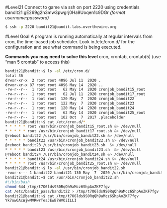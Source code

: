 #Level21
Connect to game via ssh on port 2220 using credentials bandit21:gE269g2h3mw3pwgrj0Ha9Uoqen1c9DGr
_(format username:password)_
```sh
$ ssh -p 2220 bandit21@bandit.labs.overthewire.org
```

#Level Goal
A program is running automatically at regular intervals from cron, the time-based job scheduler. Look in /etc/cron.d/ for the configuration and see what command is being executed.

**Commands you may need to solve this level**
cron, crontab, crontab(5) (use “man 5 crontab” to access this)

```sh
bandit21@bandit:~$ ls -al /etc/cron.d/
total 36
drwxr-xr-x  2 root root 4096 Jul 11  2020 .
drwxr-xr-x 87 root root 4096 May 14  2020 ..
-rw-r--r--  1 root root   62 May 14  2020 cronjob_bandit15_root
-rw-r--r--  1 root root   62 Jul 11  2020 cronjob_bandit17_root
-rw-r--r--  1 root root  120 May  7  2020 cronjob_bandit22
-rw-r--r--  1 root root  122 May  7  2020 cronjob_bandit23
-rw-r--r--  1 root root  120 May 14  2020 cronjob_bandit24
-rw-r--r--  1 root root   62 May 14  2020 cronjob_bandit25_root
-rw-r--r--  1 root root  102 Oct  7  2017 .placeholder
bandit21@bandit:~$ cat /etc/cron.d/*
* * * * * root /usr/bin/cronjob_bandit15_root.sh &> /dev/null
* * * * * root /usr/bin/cronjob_bandit17_root.sh &> /dev/null
@reboot bandit22 /usr/bin/cronjob_bandit22.sh &> /dev/null
* * * * * bandit22 /usr/bin/cronjob_bandit22.sh &> /dev/null
@reboot bandit23 /usr/bin/cronjob_bandit23.sh  &> /dev/null
* * * * * bandit23 /usr/bin/cronjob_bandit23.sh  &> /dev/null
@reboot bandit24 /usr/bin/cronjob_bandit24.sh &> /dev/null
* * * * * bandit24 /usr/bin/cronjob_bandit24.sh &> /dev/null
* * * * * root /usr/bin/cronjob_bandit25_root.sh &> /dev/null
bandit21@bandit:~$ ls -al /usr/bin/cronjob_bandit22.sh
-rwxr-x--- 1 bandit22 bandit21 130 May  7  2020 /usr/bin/cronjob_bandit22.sh
bandit21@bandit:~$ cat /usr/bin/cronjob_bandit22.sh
#!/bin/bash
chmod 644 /tmp/t7O6lds9S0RqQh9aMcz6ShpAoZKF7fgv
cat /etc/bandit_pass/bandit22 > /tmp/t7O6lds9S0RqQh9aMcz6ShpAoZKF7fgv
bandit21@bandit:~$ cat /tmp/t7O6lds9S0RqQh9aMcz6ShpAoZKF7fgv
Yk7owGAcWjwMVRwrTesJEwB7WVOiILLI
```